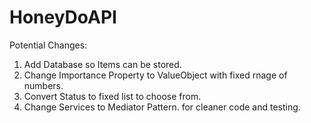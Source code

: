 # HoneyDoAPI
Potential Changes:
1. Add Database so Items can be stored.
2. Change Importance Property to ValueObject with fixed rnage of numbers.
3. Convert Status to fixed list to choose from.
4. Change Services to Mediator Pattern. for cleaner code and testing.
